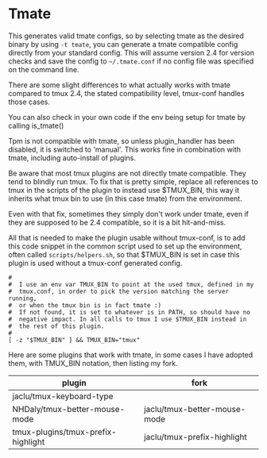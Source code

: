 # Tmate

This generates valid tmate configs, so by selecting tmate as the
desired binary by using `-t tmate`, you can generate a tmate compatible
config directly from your standard config.
This will assume version 2.4 for version checks and save the config to `~/.tmate.conf`
if no config file was specified on the command line.

There are some slight differences to what actually works with tmate
compared to tmux 2.4, the stated compatibility level, tmux-conf handles
those cases.

You can also check in your own code if the env being setup for tmate
by calling is_tmate()

Tpm is not compatible with tmate, so unless plugin_handler has been
disabled, it is switched to 'manual'. This works fine in combination
with tmate, including auto-install of plugins.

Be aware that most tmux plugins are not directly tmate compatible.
They tend to blindly run tmux. To fix that is pretty simple, replace
all references to tmux in the scripts of the plugin to instead use
$TMUX_BIN, this way it inherits what tmux bin to use (in this case tmate)
from the environment.

Even with that fix, sometimes they simply don't work under tmate,
even if they are supposed to be 2.4 compatible, so it is a bit hit-and-miss.

All that is needed to make the plugin usable without tmux-conf, is to add
this code snippet in the common script used to set up the environment,
often called `scripts/helpers.sh`, so that $TMUX_BIN is set in case
this plugin is used without a tmux-conf generated config.

```shell
#
#  I use an env var TMUX_BIN to point at the used tmux, defined in my
#  tmux.conf, in order to pick the version matching the server running,
#  or when the tmux bin is in fact tmate :)
#  If not found, it is set to whatever is in PATH, so should have no
#  negative impact. In all calls to tmux I use $TMUX_BIN instead in
#  the rest of this plugin.
#
[ -z "$TMUX_BIN" ] && TMUX_BIN="tmux"
```

Here are some plugins that work with tmate, in some cases I have adopted
them, with TMUX_BIN notation, then listing my fork.

plugin | fork
-|-
jaclu/tmux-keyboard-type|
NHDaly/tmux-better-mouse-mode | jaclu/tmux-better-mouse-mode
tmux-plugins/tmux-prefix-highlight  | jaclu/tmux-prefix-highlight
